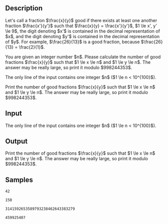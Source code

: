 ## Description

<div><p>Let's call a fraction $\frac{x}{y}$ good if there exists at least one another fraction $\frac{x'}{y'}$ such that $\frac{x}{y} = \frac{x'}{y'}$, $1 \le x', y' \le 9$, the digit denoting $x'$ is contained in the decimal representation of $x$, and the digit denoting $y'$ is contained in the decimal representation of $y$. For example, $\frac{26}{13}$ is a good fraction, because $\frac{26}{13} = \frac{2}{1}$.</p><p>You are given an integer number $n$. Please calculate the number of good fractions $\frac{x}{y}$ such that $1 \le x \le n$ and $1 \le y \le n$. The answer may be really large, so print it modulo $998244353$.</p></div><div class="input-specification"><p>The only line of the input contains one integer $n$ ($1 \le n &lt; 10^{100}$).</p></div><div class="output-specification"><p>Print the number of good fractions $\frac{x}{y}$ such that $1 \le x \le n$ and $1 \le y \le n$. The answer may be really large, so print it modulo $998244353$.</p></div>

## Input

<p>The only line of the input contains one integer $n$ ($1 \le n &lt; 10^{100}$).</p>

## Output

<p>Print the number of good fractions $\frac{x}{y}$ such that $1 \le x \le n$ and $1 \le y \le n$. The answer may be really large, so print it modulo $998244353$.</p>

## Samples

```input1
42
```

```output1
150
```






```input2
3141592653589793238462643383279
```

```output2
459925407
```



